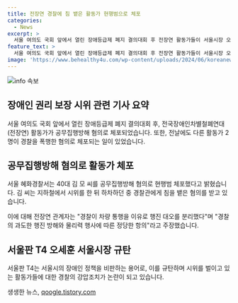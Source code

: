 ```yaml
---
title: 전장연 경찰에 침 뱉은 활동가 현행범으로 체포
categories:
  - News
excerpt: >
  서울 여의도 국회 앞에서 열린 장애등급제 폐지 결의대회 후 전장연 활동가들이 서울시장 오세훈 규탄을 촉구하며 행진 중, 전장연 활동가 1명이 경찰에 침을 뱉은 혐의로 체포됐다. 또 다른 2명은 경찰 폭행 혐의로 체포된 바 있다. 이에 대해 전장연은 경찰의 행진 방해와 물리력 행사에 따른 정당한 항의라 주장하고 있다.
feature_text: >
  서울 여의도 국회 앞에서 열린 장애등급제 폐지 결의대회 후 전장연 활동가들이 서울시장 오세훈 규탄을 촉구하며 행진 중, 전장연 활동가 1명이 경찰에 침을 뱉은 혐의로 체포됐다. 또 다른 2명은 경찰 폭행 혐의로 체포된 바 있다. 이에 대해 전장연은 경찰의 행진 방해와 물리력 행사에 따른 정당한 항의라 주장하고 있다.
image: 'https://www.behealthy4u.com/wp-content/uploads/2024/06/koreanews.jpg'
---
```


<p><img src="https://www.behealthy4u.com/wp-content/uploads/2024/06/koreanews.jpg" alt="info 속보" /></p>

<h2 data-ke-size="size26">장애인 권리 보장 시위 관련 기사 요약</h2>

<p data-ke-size="size16">서울 여의도 국회 앞에서 열린 장애등급제 폐지 결의대회 후, 전국장애인차별철폐연대(전장연) 활동가가 공무집행방해 혐의로 체포되었습니다. 또한, 전날에도 다른 활동가 2명이 경찰을 폭행한 혐의로 체포되는 일이 있었습니다.</p>

<h2 data-ke-size="size26">공무집행방해 혐의로 활동가 체포</h2>

<p data-ke-size="size16">서울 혜화경찰서는 40대 김 모 씨를 공무집행방해 혐의로 현행범 체포했다고 밝혔습니다. 김 씨는 지하철에서 시위를 한 뒤 하차하던 중 경찰관에게 침을 뱉은 혐의를 받고 있습니다.</p>

<p data-ke-size="size16">이에 대해 전장연 관계자는 "경찰이 차량 통행을 이유로 행진 대오를 분리했다"며 "경찰의 과도한 행진 방해와 물리력 행사에 따른 정당한 항의"라고 주장했습니다.</p>

<h2 data-ke-size="size26">서울판 T4 오세훈 서울시장 규탄</h2>

<p data-ke-size="size16">서울판 T4는 서울시의 장애인 정책을 비판하는 용어로, 이를 규탄하며 시위를 벌이고 있는 활동가들에 대한 경찰의 강압조치가 논란이 되고 있습니다.</p>
생생한 뉴스, <a href="https://qoogle.tistory.com" rel="dofollow">qoogle.tistory.com</a>



